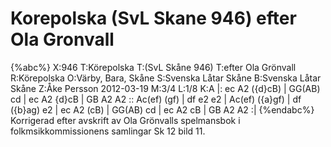# Korepolska (SvL Skane 946) efter Ola Gronvall

{%abc%}
X:946
T:Körepolska
T:(SvL Skåne 946)
T:efter Ola Grönvall
R:Körepolska
O:Värby, Bara, Skåne
S:Svenska Låtar Skåne
B:Svenska Låtar Skåne
Z:Åke Persson 2012-03-19
M:3/4
L:1/8
K:A
|: ec A2 ({d}cB) | GG(AB) cd | ec A2 {d}cB | GB A2 A2 :: Ac(ef) (gf) | df e2 e2 | 
Ac(ef) ({a}gf) | df ({b}ag) e2 | ec A2 (cB) | GG(AB) cd | ec A2 cB | GB A2 A2 :|
{%endabc%}
Korrigerad efter avskrift av Ola Grönvalls spelmansbok
i folkmsikkommissionens samlingar Sk 12 bild 11.

